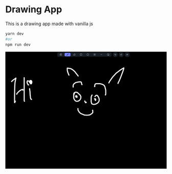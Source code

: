 # Drawing App

This is a drawing app made with vanilla js

```bash
yarn dev 
#or
npm run dev
```

![Preview Image](assets/preview.png)

